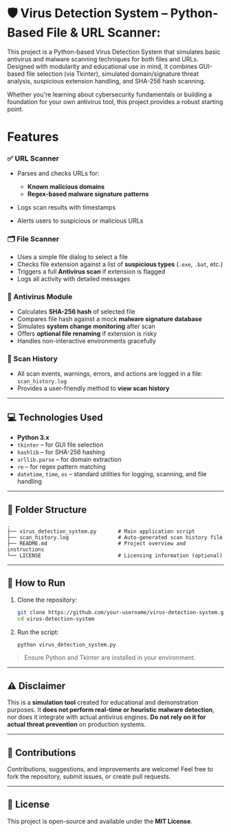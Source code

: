 # 🛡️ Virus Detection System – Python-Based File & URL Scanner:

This project is a Python-based Virus Detection System that simulates basic antivirus and malware scanning techniques for both files and URLs. Designed with modularity and educational use in mind, it combines GUI-based file selection (via Tkinter), simulated domain/signature threat analysis, suspicious extension handling, and SHA-256 hash scanning.

Whether you're learning about cybersecurity fundamentals or building a foundation for your own antivirus tool, this project provides a robust starting point.

# Features

### ✅ URL Scanner

* Parses and checks URLs for:

  * **Known malicious domains**
  * **Regex-based malware signature patterns**
* Logs scan results with timestamps
* Alerts users to suspicious or malicious URLs

### 🗂️ File Scanner

* Uses a simple file dialog to select a file
* Checks file extension against a list of **suspicious types** (`.exe`, `.bat`, etc.)
* Triggers a full **Antivirus scan** if extension is flagged
* Logs all activity with detailed messages

### 🧪 Antivirus Module

* Calculates **SHA-256 hash** of selected file
* Compares file hash against a mock **malware signature database**
* Simulates **system change monitoring** after scan
* Offers **optional file renaming** if extension is risky
* Handles non-interactive environments gracefully

### 📝 Scan History

* All scan events, warnings, errors, and actions are logged in a file: `scan_history.log`
* Provides a user-friendly method to **view scan history**

---

## 💻 Technologies Used

* **Python 3.x**
* `tkinter` – for GUI file selection
* `hashlib` – for SHA-256 hashing
* `urllib.parse` – for domain extraction
* `re` – for regex pattern matching
* `datetime`, `time`, `os` – standard utilities for logging, scanning, and file handling

---

## 📂 Folder Structure

```
.
├── virus_detection_system.py       # Main application script
├── scan_history.log                # Auto-generated scan history file
├── README.md                       # Project overview and instructions
└── LICENSE                         # Licensing information (optional)
```

---

## 🚀 How to Run

1. Clone the repository:

   ```bash
   git clone https://github.com/your-username/virus-detection-system.git
   cd virus-detection-system
   ```

2. Run the script:

   ```bash
   python virus_detection_system.py
   ```

> Ensure Python and Tkinter are installed in your environment.

---

## ⚠️ Disclaimer

This is a **simulation tool** created for educational and demonstration purposes.
It **does not perform real-time or heuristic malware detection**, nor does it integrate with actual antivirus engines.
**Do not rely on it for actual threat prevention** on production systems.

---

## 🤝 Contributions

Contributions, suggestions, and improvements are welcome!
Feel free to fork the repository, submit issues, or create pull requests.

---

## 📜 License

This project is open-source and available under the **MIT License**.
